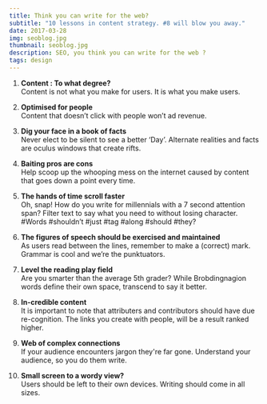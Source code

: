 ```yaml
---
title: Think you can write for the web?
subtitle: "10 lessons in content strategy. #8 will blow you away."
date: 2017-03-28
img: seoblog.jpg
thumbnail: seoblog.jpg
description: SEO, you think you can write for the web ?
tags: design
---
```


1) **Content : To what degree?**  
Content is not what you make for users. It is what you make users.

2) **Optimised for people**  
Content that doesn’t click with people won’t ad revenue.

3) **Dig your face in a book of facts**  
Never elect to be silent to see a better ‘Day’. Alternate realities and facts are oculus windows that create rifts.

4) **Baiting pros are cons**  
Help scoop up the whooping mess on the internet caused by content that goes down a point every time. 

5) **The hands of time scroll faster**  
Oh, snap! How do you write for millennials with a 7 second attention span? Filter text to say what you need to without losing character. #Words #shouldn’t #just #tag #along #should #they? 

6) **The figures of speech should be exercised and maintained**  
As users read between the lines, remember to make a (correct) mark. Grammar is cool and we’re the punktuators.

7) **Level the reading play field**   
Are you smarter than the average 5th grader? While Brobdingnagion words define their own space, transcend to say it better.

8) **In-credible content**  
It is important to note that attributers and contributors should have due re-cognition. The links you create with people, will be a result ranked higher.

9) **Web of complex connections**  
If your audience encounters jargon they're far gone. Understand your audience, so you do them write.

10) **Small screen to a wordy view?**  
Users should be left to their own devices. Writing should come in all sizes. 

